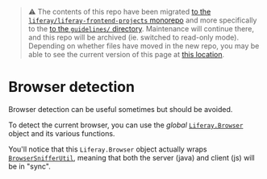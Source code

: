 > :warning: The contents of this repo have been migrated [to the `liferay/liferay-frontend-projects` monorepo](https://github.com/liferay/liferay-frontend-projects) and more specifically to the [to the `guidelines/` directory](https://github.com/liferay/liferay-frontend-projects/tree/master/guidelines). Maintenance will continue there, and this repo will be archived (ie. switched to read-only mode). Depending on whether files have moved in the new repo, you may be able to see the current version of this page at [this location](https://github.com/liferay/liferay-frontend-projects/tree/master/guidelines/dxp/browser_detection.md).

# Browser detection

Browser detection can be useful sometimes but should be avoided.

To detect the current browser, you can use the _global_ [`Liferay.Browser`](https://github.com/liferay/liferay-portal/blob/eb823a315efd5a85c2e08abea8de3c9362bb07d7/portal-web/docroot/html/common/themes/top_js.jspf#L21-L102) object and its various functions.

You'll notice that this `Liferay.Browser` object actually wraps [`BrowserSnifferUtil`](https://github.com/liferay/liferay-portal/blob/ced3d6d93c8721ae09ea2c2c88ee8aec4dd36938/portal-kernel/src/com/liferay/portal/kernel/servlet/BrowserSnifferUtil.java), meaning that both the server (java) and client (js) will be in "sync".

